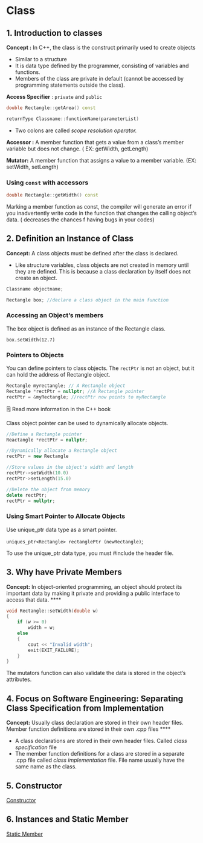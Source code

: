 # Class

## 1. Introduction to classes

**Concept :** In C++, the class is the construct primarily used to create objects

- Similar to a structure
- It is data type defined by the programmer, consisting of variables and functions.
- Members of the class are private in default (cannot be accessed by programming statements outside the class).

**Access Specifier** : `private` and `public`

```cpp
double Rectangle::getArea() const 

returnType Classname::functionName(parameterList)
```

- Two colons are called *scope resolution operator.*

**Accessor :** A member function that gets a value from a class’s member variable but does not change. ( EX: getWidth, getLength)

**Mutator:** A member function that assigns a value to a member variable. (EX: setWidth, setLength)
### Using `const` with accessors

```cpp
double Rectangle::getWidth() const 
```

Marking a member function as const, the compiler will generate an error if you inadvertently write code in the function that changes the calling object’s data. ( decreases the chances f having bugs in your codes)

## 2. Definition an Instance of Class

**Concept:** A class objects must be defined after the class is declared.

- Like structure variables, class objects are not created in memory until they are defined. This is because a class declaration by itself does not create an object.

```cpp
Classname objectname; 
```

 

```cpp
Rectangle box; //declare a class object in the main function
```

### Accessing an Object’s members

The box object is defined as an instance of the Rectangle class. 

`box.setWidth(12.7)`

### Pointers to Objects

You can define pointers to class objects. The `rectPtr` is not an object, but it can hold the address of Rectangle object.

```cpp
Rectangle myrectangle; // A Rectangle object
Rectangle *rectPtr = nullptr; //A Rectangle pointer
rectPtr = &myRectangle; //rectPtr now points to myRectangle
```

<aside>
🗒️ Read more information in the C++ book

</aside>

Class object pointer can be used to dynamically allocate objects. 

```cpp
//Define a Rectangle pointer 
Reactangle *rectPtr = nullptr;

//Dynamically allocate a Rectangle object 
rectPtr = new Rectangle 

//Store values in the object's width and length 
rectPtr->setWidth(10.0)
rectPtr->setLength(15.0)

//Delete the object from memory 
delete rectPtr; 
rectPtr = nullptr;
```

### Using Smart Pointer to Allocate Objects

Use unique_ptr data type as a smart pointer.

`uniques_ptr<Rectangle> rectanglePtr (newRectangle)`;

To use the unique_ptr data type, you must #include the <memory> header file. 

## 3. Why have Private Members

**Concept:** In object-oriented programming, an object should protect its important data by making it private and providing a public interface to access that data. ****

```cpp
void Rectangle::setWidth(double w)
{
	if (w >= 0)
		width = w; 
	else
	{
		cout << "Invalid width";
		exit(EXIT_FAILURE); 
	}
}
```

The mutators function can also validate the data is stored in the object’s attributes.

## 4. Focus on Software Engineering: Separating Class Specification from Implementation

**Concept:** Usually class declaration are stored in their own header files. Member function definitions are stored in their own .cpp files **** 

- A class declarations are stored in their own header files. Called *class specification* file
- The member function definitions for a class are stored in a separate .cpp file called *class implementation* file. File name usually have the same name as the class.

## 5. Constructor 
[Constructor](https://github.com/lnttran/C-Course/tree/main/Class/Constructor)

## 6. Instances and Static Member 
[Static Member](https://github.com/lnttran/C-Course/tree/main/Class/Static%20Member)
